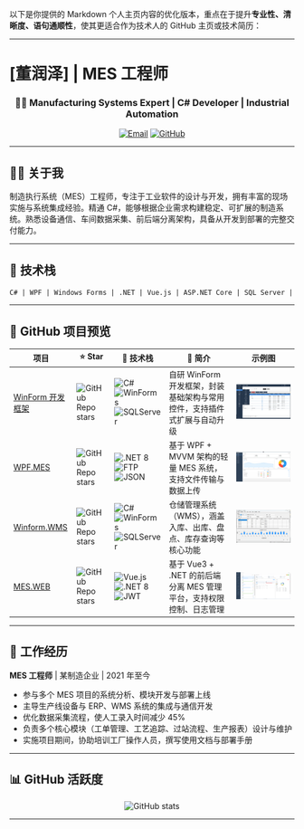 以下是你提供的 Markdown 个人主页内容的优化版本，重点在于提升**专业性、清晰度、语句通顺性**，使其更适合作为技术人的 GitHub 主页或技术简历：

---

# \[董润泽] | MES 工程师

<div align="center">
  <h3>👨‍💻 Manufacturing Systems Expert | C# Developer | Industrial Automation</h3>

[![Email](https://img.shields.io/badge/Email-Contact-blue?style=flat-square\&logo=gmail)](mailto:1749492810@qq.com)
[![GitHub](https://img.shields.io/badge/GitHub-Follow-blue?style=flat-square\&logo=github)](https://github.com/baitianbt)

</div>

---

## 🧑‍💼 关于我

制造执行系统（MES）工程师，专注于工业软件的设计与开发，拥有丰富的现场实施与系统集成经验。精通 C#，能够根据企业需求构建稳定、可扩展的制造系统。熟悉设备通信、车间数据采集、前后端分离架构，具备从开发到部署的完整交付能力。

---

## 🔧 技术栈

```
C# | WPF | Windows Forms | .NET | Vue.js | ASP.NET Core | SQL Server | 
```

---

## 📌 GitHub 项目预览

| 项目                                                      | ⭐ Star                                                                                       | 🧰 技术栈                                                                                                                                                                                                                                                                                                                                 | 📄 简介                                      | 示例图                                                                                        |
| ------------------------------------------------------- | -------------------------------------------------------------------------------------------- | -------------------------------------------------------------------------------------------------------------------------------------------------------------------------------------------------------------------------------------------------------------------------------------------------------------------------------------- | ------------------------------------------ | ------------------------------------------------------------------------------------------ |
| [WinForm 开发框架](https://github.com/baitianbt/GC-MES)     | ![GitHub Repo stars](https://img.shields.io/github/stars/baitianbt/GC-MES?style=social)      | ![C#](https://img.shields.io/badge/C%23-239120?style=flat-square\&logo=c-sharp\&logoColor=white) ![WinForms](https://img.shields.io/badge/WinForms-0078D6?style=flat-square\&logo=windows\&logoColor=white) ![SQLServer](https://img.shields.io/badge/SQL%20Server-CC2927?style=flat-square\&logo=microsoftsqlserver\&logoColor=white) | 自研 WinForm 开发框架，封装基础架构与常用控件，支持插件式扩展与自动升级   | [![image](./assets/image-20250716220003145.png)](https://github.com/baitianbt/GC-MES)      |
| [WPF.MES](https://github.com/baitianbt/MES_WPF)         | ![GitHub Repo stars](https://img.shields.io/github/stars/baitianbt/MES_WPF?style=social)     | ![.NET 8](https://img.shields.io/badge/.NET_8-5C2D91?style=flat-square\&logo=dotnet\&logoColor=white) ![FTP](https://img.shields.io/badge/FTP-003B57?style=flat-square\&logo=codeberg\&logoColor=white) ![JSON](https://img.shields.io/badge/JSON-000?style=flat-square\&logo=json\&logoColor=white)                                   | 基于 WPF + MVVM 架构的轻量 MES 系统，支持文件传输与数据上传     | [![image](./assets/image-20250716214121384.png)](https://github.com/baitianbt/MES_WPF)     |
| [Winform.WMS](https://github.com/baitianbt/WMS.Winform) | ![GitHub Repo stars](https://img.shields.io/github/stars/baitianbt/WMS.Winform?style=social) | ![C#](https://img.shields.io/badge/C%23-239120?style=flat-square\&logo=c-sharp\&logoColor=white) ![WinForms](https://img.shields.io/badge/WinForms-0078D6?style=flat-square\&logo=windows\&logoColor=white) ![SQLServer](https://img.shields.io/badge/SQL%20Server-CC2927?style=flat-square\&logo=microsoftsqlserver\&logoColor=white) | 仓储管理系统（WMS），涵盖入库、出库、盘点、库存查询等核心功能           | [![image](./assets/image-20250716214919069.png)](https://github.com/baitianbt/WMS.Winform) |
| [MES.WEB](https://github.com/baitianbt/MES)             | ![GitHub Repo stars](https://img.shields.io/github/stars/baitianbt/MES?style=social)         | ![Vue.js](https://img.shields.io/badge/Vue3-4FC08D?style=flat-square\&logo=vue.js\&logoColor=white) ![.NET 8](https://img.shields.io/badge/.NET_8-5C2D91?style=flat-square\&logo=dotnet\&logoColor=white) ![JWT](https://img.shields.io/badge/JWT-black?style=flat-square\&logo=jsonwebtokens\&logoColor=white)                        | 基于 Vue3 + .NET 的前后端分离 MES 管理平台，支持权限控制、日志管理 | [![image](./assets/image-20250717155543932.png)](https://github.com/baitianbt/MES)         |

---

## 💼 工作经历

**MES 工程师** | 某制造企业 | 2021 年至今

* 参与多个 MES 项目的系统分析、模块开发与部署上线
* 主导生产线设备与 ERP、WMS 系统的集成与通信开发
* 优化数据采集流程，使人工录入时间减少 45%
* 负责多个核心模块（工单管理、工艺追踪、过站流程、生产报表）设计与维护
* 实施项目期间，协助培训工厂操作人员，撰写使用文档与部署手册

---

## 📊 GitHub 活跃度

<div align="center">

![GitHub stats](https://github-readme-stats.vercel.app/api?username=baitianbt\&show_icons=true\&theme=default\&hide_border=true)

</div>

---


